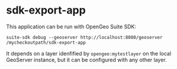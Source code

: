 sdk-export-app
==============

This application can be run with OpenGeo Suite SDK:

```
suite-sdk debug --geoserver http://localhost:8080/geoserver /mycheckoutpath/sdk-export-app
```

It depends on a layer idenfified by ```opengeo:mytestlayer``` on the local GeoServer instance, but it can be configured with any other layer.
